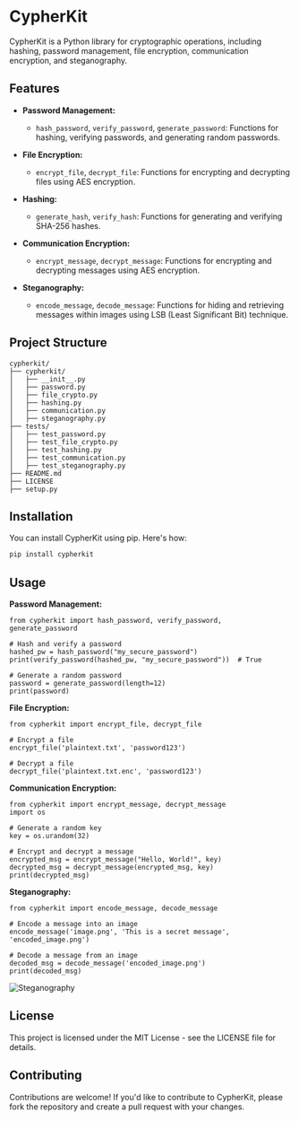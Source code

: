 # CypherKit

CypherKit is a Python library for cryptographic operations, including hashing, password management, file encryption, communication encryption, and steganography.

## Features

- **Password Management:**
  - `hash_password`, `verify_password`, `generate_password`: Functions for hashing, verifying passwords, and generating random passwords.
  
- **File Encryption:**
  - `encrypt_file`, `decrypt_file`: Functions for encrypting and decrypting files using AES encryption.
  
- **Hashing:**
  - `generate_hash`, `verify_hash`: Functions for generating and verifying SHA-256 hashes.
  
- **Communication Encryption:**
  - `encrypt_message`, `decrypt_message`: Functions for encrypting and decrypting messages using AES encryption.
  
- **Steganography:**
  - `encode_message`, `decode_message`: Functions for hiding and retrieving messages within images using LSB (Least Significant Bit) technique.

## Project Structure
```
cypherkit/
├── cypherkit/
│   ├── __init__.py
│   ├── password.py
│   ├── file_crypto.py
│   ├── hashing.py
│   ├── communication.py
│   ├── steganography.py
├── tests/
│   ├── test_password.py
│   ├── test_file_crypto.py
│   ├── test_hashing.py
│   ├── test_communication.py
│   ├── test_steganography.py
├── README.md
├── LICENSE
├── setup.py
```
## Installation

You can install CypherKit using pip. Here's how:

```bash
pip install cypherkit
```
## Usage
**Password Management:**
```
from cypherkit import hash_password, verify_password, generate_password

# Hash and verify a password
hashed_pw = hash_password("my_secure_password")
print(verify_password(hashed_pw, "my_secure_password"))  # True

# Generate a random password
password = generate_password(length=12)
print(password)
```
**File Encryption:**
```
from cypherkit import encrypt_file, decrypt_file

# Encrypt a file
encrypt_file('plaintext.txt', 'password123')

# Decrypt a file
decrypt_file('plaintext.txt.enc', 'password123')

```
**Communication Encryption:**
```
from cypherkit import encrypt_message, decrypt_message
import os

# Generate a random key
key = os.urandom(32)

# Encrypt and decrypt a message
encrypted_msg = encrypt_message("Hello, World!", key)
decrypted_msg = decrypt_message(encrypted_msg, key)
print(decrypted_msg)

```
**Steganography:**
```
from cypherkit import encode_message, decode_message

# Encode a message into an image
encode_message('image.png', 'This is a secret message', 'encoded_image.png')

# Decode a message from an image
decoded_msg = decode_message('encoded_image.png')
print(decoded_msg)

```
![Steganography](https://github.com/FahimDidnt/CypherKit/assets/115972582/be28d07e-d2c7-4da8-a8aa-e7737b542658)


## License
This project is licensed under the MIT License - see the LICENSE file for details.

## Contributing
Contributions are welcome! If you'd like to contribute to CypherKit, please fork the repository and create a pull request with your changes.
